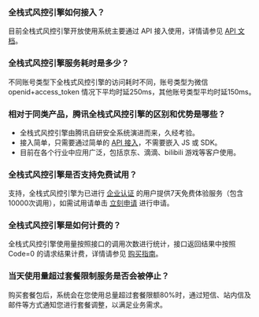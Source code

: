 
### 全栈式风控引擎如何接入？
目前全栈式风控引擎开放使用系统主要通过 API 接入使用，详情请参见 [API 文档](https://cloud.tencent.com/document/product/1343/52574)。

### 全栈式风控引擎服务耗时是多少？
不同账号类型下全栈式风控引擎的访问耗时不同，账号类型为微信 openid+access_token 情况下平均时延250ms，其他账号类型平均时延150ms。

### 相对于同类产品，腾讯全栈式风控引擎的区别和优势是哪些？		
- 全栈式风控引擎由腾讯自研安全系统演进而来，久经考验。		
- 接入简单，只需要通过简单的 [API 接入](https://cloud.tencent.com/document/product/1343/52574)，不需要嵌入 JS 或 SDK。		
- 目前在各个行业中应用广泛，包括京东、滴滴、bilibili 游戏等客户使用。		


### 全栈式风控引擎是否支持免费试用？					
支持，全栈式风控引擎为已进行 [企业认证](https://cloud.tencent.com/document/product/378/10496) 的用户提供7天免费体验服务（包含10000次调用），如需试用请单击 [立刻申请](https://cloud.tencent.com/apply/p/w0c306khmvp) 进行申请。

### 全栈式风控引擎是如何计费的？	
全栈式风控引擎使用量按照接口的调用次数进行统计，接口返回结果中按照 Code=0 的请求结果计费，详情请参见 [购买指南](https://cloud.tencent.com/document/product/1343/52541)。

### 当天使用量超过套餐限制服务是否会被停止？	
购买套餐包后，系统会在您使用总量超过套餐限额80%时，通过短信、站内信及邮件等方式通知您进行套餐调整，以满足业务需求。	


